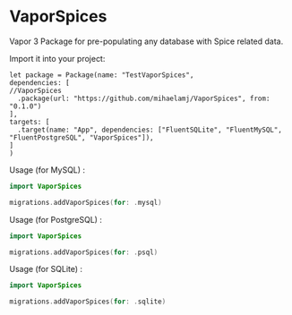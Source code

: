 # VaporSpices

Vapor 3 Package for pre-populating any database with Spice related data.

Import it into your project:
```
let package = Package(name: "TestVaporSpices",
dependencies: [      
//VaporSpices
  .package(url: "https://github.com/mihaelamj/VaporSpices", from: "0.1.0")
],
targets: [
  .target(name: "App", dependencies: ["FluentSQLite", "FluentMySQL", "FluentPostgreSQL", "VaporSpices"]),
]
)
```

Usage (for MySQL) :

```swift
import VaporSpices

migrations.addVaporSpices(for: .mysql)
```

 Usage (for PostgreSQL) : 

```swift
import VaporSpices

migrations.addVaporSpices(for: .psql)
  ```
 Usage (for SQLite) : 
 ```swift
import VaporSpices

migrations.addVaporSpices(for: .sqlite)
 ```
